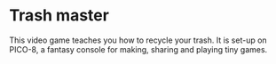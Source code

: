# Trash master

This video game teaches you how to recycle your trash. It is set-up on PICO-8, a fantasy console for making, sharing and playing tiny games.
